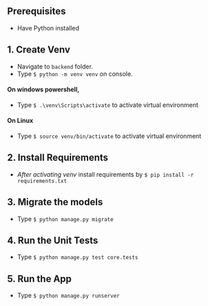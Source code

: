 ## Prerequisites
* Have Python installed

## 1. Create Venv
* Navigate to `backend` folder.
* Type `$ python -m venv venv` on console.
#### On windows powershell,
* Type `$ .\venv\Scripts\activate` to activate virtual environment
#### On Linux
* Type `$ source venv/bin/activate` to activate virtual environment

## 2. Install Requirements
* _After activating venv_ install requirements by `$ pip install -r requirements.txt`

## 3. Migrate the models
* Type `$ python manage.py migrate`

## 4. Run the Unit Tests
* Type `$ python manage.py test core.tests`

## 5. Run the App
* Type `$ python manage.py runserver`